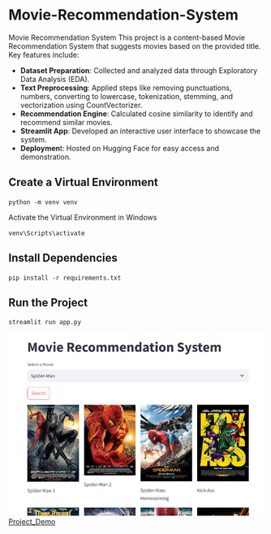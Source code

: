 # Movie-Recommendation-System
Movie Recommendation System
This project is a content-based Movie Recommendation System that suggests movies based on the provided title. Key features include:

- **Dataset Preparation**: Collected and analyzed data through Exploratory Data Analysis (EDA).
- **Text Preprocessing**: Applied steps like removing punctuations, numbers, converting to lowercase, tokenization, stemming, and vectorization using CountVectorizer.
- **Recommendation Engine**: Calculated cosine similarity to identify and recommend similar movies.
- **Streamlit App**: Developed an interactive user interface to showcase the system.
- **Deploymen**t: Hosted on Hugging Face for easy access and demonstration.

## Create a Virtual Environment
```
python -m venv venv
```
Activate the Virtual Environment in Windows
```
venv\Scripts\activate
```

## Install Dependencies
```
pip install -r requirements.txt
```

## Run the Project
```
streamlit run app.py
```
![Project Screenshot](Project_Screenshot.png)
[Project_Demo](https://huggingface.co/spaces/blacksw0rd/Movie)


